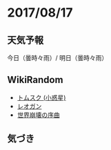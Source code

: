 # 2017/08/17

## 天気予報

今日（曇時々雨）/ 明日（曇時々雨）

## WikiRandom

* [トムスク (小惑星)](https://ja.wikipedia.org/wiki/%E3%83%88%E3%83%A0%E3%82%B9%E3%82%AF_%28%E5%B0%8F%E6%83%91%E6%98%9F%29)
* [レオガン](https://ja.wikipedia.org/wiki/%E3%83%AC%E3%82%AA%E3%82%AC%E3%83%B3)
* [世界崩壊の序曲](https://ja.wikipedia.org/wiki/%E4%B8%96%E7%95%8C%E5%B4%A9%E5%A3%8A%E3%81%AE%E5%BA%8F%E6%9B%B2)

## 気づき

